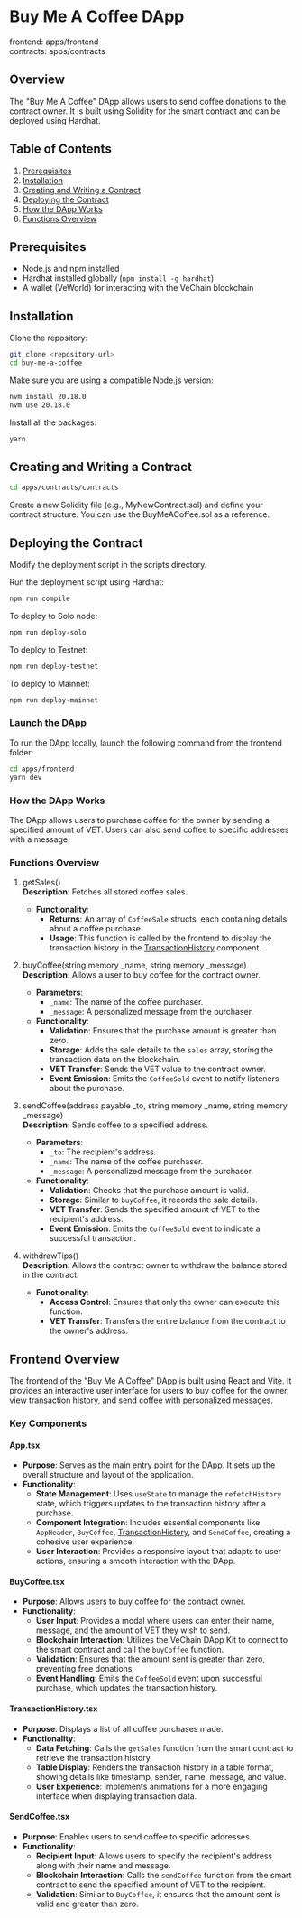 # Buy Me A Coffee DApp

frontend: apps/frontend <br/>
contracts: apps/contracts

## Overview
The "Buy Me A Coffee" DApp allows users to send coffee donations to the contract owner. It is built using Solidity for the smart contract and can be deployed using Hardhat.

## Table of Contents
1. [Prerequisites](#prerequisites)
2. [Installation](#installation)
3. [Creating and Writing a Contract](#creating-and-writing-a-contract)
4. [Deploying the Contract](#deploying-the-contract)
5. [How the DApp Works](#how-the-dapp-works)
6. [Functions Overview](#functions-overview)

## Prerequisites
- Node.js and npm installed
- Hardhat installed globally (`npm install -g hardhat`)
- A wallet (VeWorld) for interacting with the VeChain blockchain

## Installation
Clone the repository:
```bash
git clone <repository-url>
cd buy-me-a-coffee
```
Make sure you are using a compatible Node.js version:
```bash
nvm install 20.18.0  
nvm use 20.18.0
```
Install all the packages:
```bash
yarn
```

## Creating and Writing a Contract

```bash
cd apps/contracts/contracts
```
Create a new Solidity file (e.g., MyNewContract.sol) and define your contract structure. You can use the BuyMeACoffee.sol as a reference.

## Deploying the Contract
Modify the deployment script in the scripts directory.

Run the deployment script using Hardhat:
```bash
npm run compile
```

To deploy to Solo node:
```bash
npm run deploy-solo
```

To deploy to Testnet:
```bash
npm run deploy-testnet
```

To deploy to Mainnet:
```bash
npm run deploy-mainnet
```

### Launch the DApp 
To run the DApp locally, launch the following command from the frontend folder:
```bash
cd apps/frontend
yarn dev
```

### How the DApp Works
The DApp allows users to purchase coffee for the owner by sending a specified amount of VET. Users can also send coffee to specific addresses with a message.

### Functions Overview
1. getSales() <br/>
**Description**: Fetches all stored coffee sales.
   - **Functionality**:
     - **Returns**: An array of `CoffeeSale` structs, each containing details about a coffee purchase.
     - **Usage**: This function is called by the frontend to display the transaction history in the [TransactionHistory](cci:1://file:///Users/andreas.frank/work/buy-me-a-coffee/apps/frontend/src/components/txhistory.tsx:48:0-168:1) component.


2. buyCoffee(string memory _name, string memory _message) <br/>
**Description**: Allows a user to buy coffee for the contract owner.
   - **Parameters**:
     - `_name`: The name of the coffee purchaser.
     - `_message`: A personalized message from the purchaser.
   - **Functionality**:
     - **Validation**: Ensures that the purchase amount is greater than zero.
     - **Storage**: Adds the sale details to the `sales` array, storing the transaction data on the blockchain.
     - **VET Transfer**: Sends the VET value to the contract owner.
     - **Event Emission**: Emits the `CoffeeSold` event to notify listeners about the purchase.

3. sendCoffee(address payable _to, string memory _name, string memory _message) <br/> 
**Description**: Sends coffee to a specified address.
   - **Parameters**:
     - `_to`: The recipient's address.
     - `_name`: The name of the coffee purchaser.
     - `_message`: A personalized message from the purchaser.
   - **Functionality**:
     - **Validation**: Checks that the purchase amount is valid.
     - **Storage**: Similar to `buyCoffee`, it records the sale details.
     - **VET Transfer**: Sends the specified amount of VET to the recipient's address.
     - **Event Emission**: Emits the `CoffeeSold` event to indicate a successful transaction.

4. withdrawTips() <br/>
**Description**: Allows the contract owner to withdraw the balance stored in the contract.
   - **Functionality**:
     - **Access Control**: Ensures that only the owner can execute this function.
     - **VET Transfer**: Transfers the entire balance from the contract to the owner's address.

## Frontend Overview
The frontend of the "Buy Me A Coffee" DApp is built using React and Vite. It provides an interactive user interface for users to buy coffee for the owner, view transaction history, and send coffee with personalized messages.

### Key Components

#### App.tsx
- **Purpose**: Serves as the main entry point for the DApp. It sets up the overall structure and layout of the application.
- **Functionality**:
  - **State Management**: Uses `useState` to manage the `refetchHistory` state, which triggers updates to the transaction history after a purchase.
  - **Component Integration**: Includes essential components like `AppHeader`, `BuyCoffee`, [TransactionHistory](cci:1://file:///Users/andreas.frank/work/buy-me-a-coffee/apps/frontend/src/components/txhistory.tsx:48:0-168:1), and `SendCoffee`, creating a cohesive user experience.
  - **User Interaction**: Provides a responsive layout that adapts to user actions, ensuring a smooth interaction with the DApp.

#### BuyCoffee.tsx
- **Purpose**: Allows users to buy coffee for the contract owner.
- **Functionality**:
  - **User Input**: Provides a modal where users can enter their name, message, and the amount of VET they wish to send.
  - **Blockchain Interaction**: Utilizes the VeChain DApp Kit to connect to the smart contract and call the `buyCoffee` function.
  - **Validation**: Ensures that the amount sent is greater than zero, preventing free donations.
  - **Event Handling**: Emits the `CoffeeSold` event upon successful purchase, which updates the transaction history.

#### TransactionHistory.tsx
- **Purpose**: Displays a list of all coffee purchases made.
- **Functionality**:
  - **Data Fetching**: Calls the `getSales` function from the smart contract to retrieve the transaction history.
  - **Table Display**: Renders the transaction history in a table format, showing details like timestamp, sender, name, message, and value.
  - **User Experience**: Implements animations for a more engaging interface when displaying transaction data.

#### SendCoffee.tsx
- **Purpose**: Enables users to send coffee to specific addresses.
- **Functionality**:
  - **Recipient Input**: Allows users to specify the recipient's address along with their name and message.
  - **Blockchain Interaction**: Calls the `sendCoffee` function from the smart contract to send the specified amount of VET to the recipient.
  - **Validation**: Similar to `BuyCoffee`, it ensures that the amount sent is valid and greater than zero.
